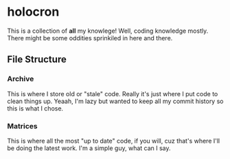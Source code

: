 # holocron

This is a collection of __all__ my knowlege! Well, coding knowledge mostly. There might be some oddities sprinkiled in here and there.


## File Structure
### Archive
This is where I store old or "stale" code. Really it's just where I put code to clean things up. Yeaah, I'm lazy but wanted to keep all my commit history so this is what I chose.

### Matrices
This is where all the most "up to date" code, if you will, cuz that's where I'll be doing the latest work. I'm a simple guy, what can I say.

